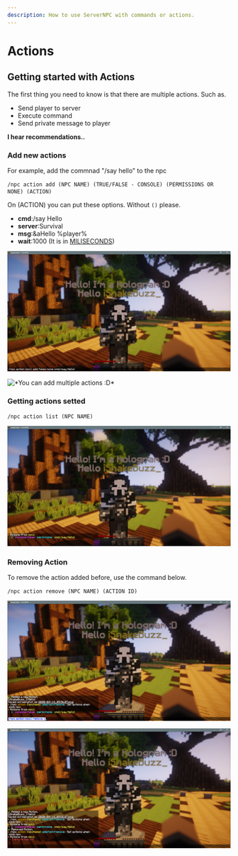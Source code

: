 ```yaml
---
description: How to use ServerNPC with commands or actions.
---
```


# Actions

## Getting started with Actions

The first thing you need to know is that there are multiple actions. Such as.

* Send player to server
* Execute command
* Send private message to player

**I hear recommendations..**

### Add new actions

For example, add the commnad "/say hello" to the npc

```
/npc action add (NPC NAME) (TRUE/FALSE - CONSOLE) (PERMISSIONS OR NONE) (ACTION)
```

On (ACTION) you can put these options. Without `()` please.

* **cmd**:/say Hello
* **server**:Survival
* **msg**:\&aHello %player%
* **wait**:1000 (It is in [MILISECONDS](https://www.google.com/search?q=1000+milliseconds+to+seconds\&oq=1000+milliseconds+to+seconds\&aqs=chrome..69i57.447j0j9\&sourceid=chrome\&ie=UTF-8))

![/npc action npc1 add false none cmd:/say Hello!](<../../.gitbook/assets/image (4).png>)

![\*You can add multiple actions :D\*](../../.gitbook/assets/2020-04-14\_09.56.07.png)

### Getting actions setted

```
/npc action list (NPC NAME)
```

![/npc action npc1 list](<../../.gitbook/assets/image (2).png>)

### Removing Action

To remove the action added before, use the command below.

```
/npc action remove (NPC NAME) (ACTION ID)
```

![/npc action npc1 list](<../../.gitbook/assets/image (1).png>)

![/npc action npc1 list](../../.gitbook/assets/image.png)
